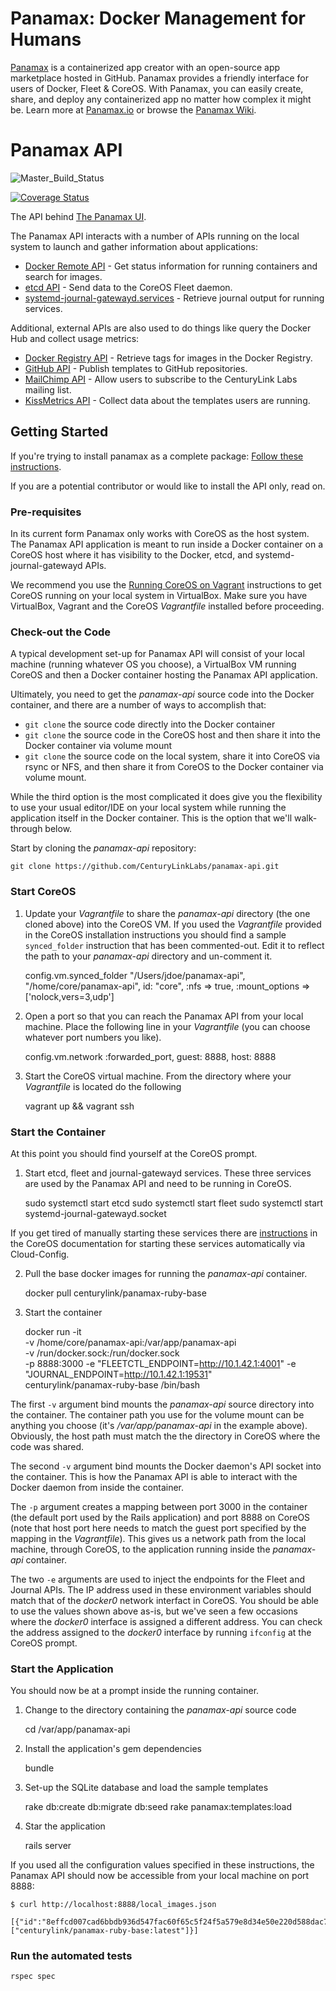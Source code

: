 # Panamax: Docker Management for Humans

[Panamax](http://panamax.io) is a containerized app creator with an open-source app marketplace hosted in GitHub. Panamax provides a friendly interface for users of Docker, Fleet & CoreOS. With Panamax, you can easily create, share, and deploy any containerized app no matter how complex it might be. Learn more at [Panamax.io](http://panamax.io) or browse the [Panamax Wiki](https://github.com/CenturyLinkLabs/panamax-ui/wiki).

# Panamax API
![Master_Build_Status](https://circleci.com/gh/CenturyLinkLabs/panamax-api/tree/master.png?circle-token=efb1740d6408884a8e02518ad59b71bd4f81a627)

[![Coverage Status](https://coveralls.io/repos/CenturyLinkLabs/panamax-api/badge.png)](https://coveralls.io/r/CenturyLinkLabs/panamax-api)

The API behind [The Panamax UI](https://github.com/CenturyLinkLabs/panamax-ui).

The Panamax API interacts with a number of APIs running on the local system to launch and gather information about applications:

* [Docker Remote API](https://docs.docker.com/reference/api/docker_remote_api_v1.12/) - Get status information for running containers and search for images.
* [etcd API](https://coreos.com/docs/distributed-configuration/etcd-api/) - Send data to the CoreOS Fleet daemon.
* [systemd-journal-gatewayd.services](http://www.freedesktop.org/software/systemd/man/systemd-journal-gatewayd.service.html) - Retrieve journal output for running services.

Additional, external APIs are also used to do things like query the Docker Hub and collect usage metrics:

* [Docker Registry API](https://docs.docker.com/reference/api/registry_api/) - Retrieve tags for images in the Docker Registry.
* [GitHub API](https://developer.github.com/v3/) - Publish templates to GitHub repositories.
* [MailChimp API](http://apidocs.mailchimp.com/) - Allow users to subscribe to the CenturyLink Labs mailing list.
* [KissMetrics API](http://support.kissmetrics.com/apis/specifications.html) - Collect data about the templates users are running.

## Getting Started

If you're trying to install panamax as a complete package: [Follow these instructions](http://panamax.io/get-panamax).

If you are a potential contributor or would like to install the API only, read on.

### Pre-requisites
In its current form Panamax only works with CoreOS as the host system. The Panamax API application is meant to run inside a Docker container on a CoreOS host where it has visibility to the Docker, etcd, and systemd-journal-gatewayd APIs.

We recommend you use the [Running CoreOS on Vagrant](https://coreos.com/docs/running-coreos/platforms/vagrant/) instructions to get CoreOS running on your local system in VirtualBox. Make sure you have VirtualBox, Vagrant and the CoreOS *Vagrantfile* installed before proceeding.

### Check-out the Code
A typical development set-up for Panamax API will consist of your local machine (running whatever OS you choose), a VirtualBox VM running CoreOS and then a Docker container hosting the Panamax API application.

Ultimately, you need to get the *panamax-api* source code into the Docker container, and there are a number of ways to accomplish that:

* `git clone` the source code directly into the Docker container
* `git clone` the source code in the CoreOS host and then share it into the Docker container via volume mount
* `git clone` the source code on the local system, share it into CoreOS via rsync or NFS, and then share it from CoreOS to the Docker container via volume mount.

While the third option is the most complicated it does give you the flexibility to use your usual editor/IDE on your local system while running the application itself in the Docker container. This is the option that we'll walk-through below.

Start by cloning the *panamax-api* repository:

	git clone https://github.com/CenturyLinkLabs/panamax-api.git

### Start CoreOS

1) Update your *Vagrantfile* to share the *panamax-api* directory (the one cloned above) into the CoreOS VM. If you used the *Vagrantfile* provided in the CoreOS installation instructions you should find a sample `synced_folder` instruction that has been commented-out. Edit it to reflect the path to your *panamax-api* directory and un-comment it.

	config.vm.synced_folder "/Users/jdoe/panamax-api", "/home/core/panamax-api", 
	  id: "core", :nfs => true, :mount_options => ['nolock,vers=3,udp']

2) Open a port so that you can reach the Panamax API from your local machine. Place the following line in your *Vagrantfile* (you can choose whatever port numbers you like).

	config.vm.network :forwarded_port, guest: 8888, host: 8888
	
3) Start the CoreOS virtual machine. From the directory where your *Vagrantfile* is located do the following

	vagrant up && vagrant ssh
	

### Start the Container

At this point you should find yourself at the CoreOS prompt.

1) Start etcd, fleet and journal-gatewayd services. These three services are used by the Panamax API and need to be running in CoreOS.

	sudo systemctl start etcd
	sudo systemctl start fleet
	sudo systemctl start systemd-journal-gatewayd.socket

If you get tired of manually starting these services there are [instructions](https://coreos.com/docs/running-coreos/platforms/vagrant/#single-machine) in the CoreOS documentation for starting these services automatically via Cloud-Config.

2) Pull the base docker images for running the *panamax-api* container.

    docker pull centurylink/panamax-ruby-base
    
3) Start the container

	docker run -it \
	  -v /home/core/panamax-api:/var/app/panamax-api \
	  -v /run/docker.sock:/run/docker.sock \
	  -p 8888:3000 
	  -e "FLEETCTL_ENDPOINT=http://10.1.42.1:4001" 
	  -e "JOURNAL_ENDPOINT=http://10.1.42.1:19531" \
	  centurylink/panamax-ruby-base /bin/bash
	  
The first `-v` argument bind mounts the *panamax-api* source directory into the container. The container path you use for the volume mount can be anything you choose (it's */var/app/panamax-api* in the example above). Obviously, the host path must match the the directory in CoreOS where the code was shared.

The second `-v` argument bind mounts the Docker daemon's API socket into the container. This is how the Panamax API is able to interact with the Docker daemon from inside the container.

The `-p` argument creates a mapping between port 3000 in the container (the default port used by the Rails application) and port 8888 on CoreOS (note that host port here needs to match the guest port specified by the mapping in the *Vagrantfile*). This gives us a network path from the local machine, through CoreOS, to the application running inside the *panamax-api* container.

The two `-e` arguments are used to inject the endpoints for the Fleet and Journal APIs. The IP address used in these environment variables should match that of the *docker0* network interfact in CoreOS. You should be able to use the values shown above as-is, but we've seen a few occasions where the *docker0* interface is assigned a different address. You can check the address assigned to the *docker0* interface by running `ifconfig` at the CoreOS prompt.

### Start the Application

You should now be at a prompt inside the running container. 

1) Change to the directory containing the *panamax-api* source code

	cd /var/app/panamax-api

2) Install the application's gem dependencies
	
	bundle
	
3) Set-up the SQLite database and load the sample templates

	rake db:create db:migrate db:seed
	rake panamax:templates:load

4) Star the application

	rails server

If you used all the configuration values specified in these instructions, the Panamax API should now be accessible from your local machine on port 8888:

	$ curl http://localhost:8888/local_images.json
	
	[{"id":"8effcd007cad6bbdb936d547fac60f65c5f24f5a579e8d34e50e220d588dac70","virtual_size":436409804,"tags":["centurylink/panamax-ruby-base:latest"]}]
	
### Run the automated tests
```
rspec spec
```
